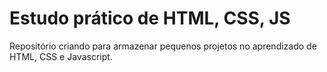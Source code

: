 # Estudo prático de HTML, CSS, JS

Repositório criando para armazenar pequenos projetos no aprendizado de HTML, CSS e Javascript.
